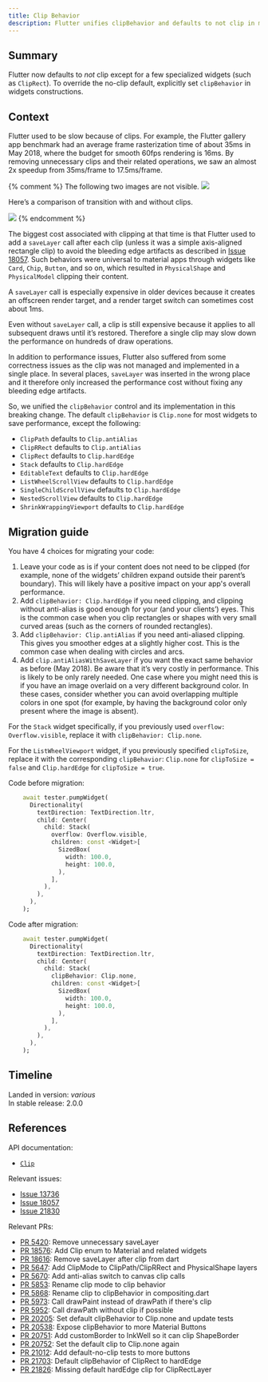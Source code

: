 ```yaml
---
title: Clip Behavior
description: Flutter unifies clipBehavior and defaults to not clip in most cases.
---
```


## Summary

Flutter now defaults to _not_ clip except for a few specialized widgets
(such as `ClipRect`). To override the no-clip default,
explicitly set `clipBehavior` in widgets constructions.

## Context

Flutter used to be slow because of clips. For example,
the Flutter gallery app benchmark had an average frame
rasterization time of about 35ms in May 2018,
where the budget for smooth 60fps rendering is 16ms.
By removing unnecessary clips and their related operations,
we saw an almost 2x speedup from 35ms/frame to 17.5ms/frame.

{% comment %}
The following two images are not visible.
![](https://lh5.googleusercontent.com/Pn8FxuW2W3Cgvw9kIUvLLenrwXti7WRm_zPif3VJILa325d1Njm8aP47DXfK1r2Du-FwLKhI9umw5nMG6eNqn5fLnQBIt6VIPZ7Q2ETiCuXgQPD1cUYOeA-2Ph_DpvL27fK7m_Af)

Here’s a comparison of transition with and without clips.

![](https://lh5.googleusercontent.com/gSFKigrEoekji0juxTVjj29PlIizjuxJsetHsIegLt85zCHknRIUOeICjMdEBjBhPZDZXcEzFh1WCOrdmZa9KZ5vghgS7Uo9IDAKyBtEJ7h3tKfIHXf6A4vxrHfj1a_0kuT6f4r2)
{% endcomment %}

The biggest cost associated with clipping at that time is that Flutter
used to add a `saveLayer` call after each clip (unless it was a simple
axis-aligned rectangle clip) to avoid the bleeding edge artifacts
as described in [Issue 18057][]. Such behaviors were universal to
material apps through widgets like `Card`, `Chip`, `Button`, and so on,
which resulted in `PhysicalShape` and `PhysicalModel` clipping their content.


A `saveLayer` call is especially expensive in older devices because
it creates an offscreen render target, and a render target switch
can sometimes cost about 1ms.

Even without `saveLayer` call, a clip is still expensive
because it applies to all subsequent draws until it’s restored.
Therefore a single clip may slow down the performance on
hundreds of draw operations.

In addition to performance issues, Flutter also suffered from
some correctness issues as the clip was not managed and implemented
in a single place. In several places, `saveLayer` was inserted
in the wrong place and it therefore only increased the performance
cost without fixing any bleeding edge artifacts.

So, we unified the `clipBehavior` control and its implementation in
this breaking change. The default `clipBehavior` is `Clip.none`
for most widgets to save performance, except the following:

* `ClipPath` defaults to `Clip.antiAlias`
* `ClipRRect` defaults to `Clip.antiAlias`
* `ClipRect` defaults to `Clip.hardEdge`
* `Stack` defaults to `Clip.hardEdge`
* `EditableText` defaults to `Clip.hardEdge`
* `ListWheelScrollView` defaults to `Clip.hardEdge`
* `SingleChildScrollView` defaults to `Clip.hardEdge`
* `NestedScrollView` defaults to `Clip.hardEdge`
* `ShrinkWrappingViewport` defaults to `Clip.hardEdge`

## Migration guide

You have 4 choices for migrating your code:

1. Leave your code as is if your content does not need
   to be clipped (for example, none of the widgets’ children
   expand outside their parent’s boundary).
   This will likely have a positive impact on your app's
   overall performance.
2. Add `clipBehavior: Clip.hardEdge` if you need clipping,
   and clipping without anti-alias is good enough for your
   (and your clients’) eyes. This is the common case
   when you clip rectangles or shapes with very small curved areas
   (such as the corners of rounded rectangles).
3. Add `clipBehavior: Clip.antiAlias` if you need
   anti-aliased clipping. This gives you smoother edges
   at a slightly higher cost. This is the common case when
   dealing with circles and arcs.
4. Add `clip.antiAliasWithSaveLayer` if you want the exact
   same behavior as before (May 2018). Be aware that it’s
   very costly in performance. This is likely to be only
   rarely needed. One case where you might need this is if
   you have an image overlaid on a very different background color.
   In these cases, consider whether you can avoid overlapping
   multiple colors in one spot (for example, by having the
   background color only present where the image is absent).

For the `Stack` widget specifically, if you previously used
`overflow: Overflow.visible`, replace it with `clipBehavior: Clip.none`.

For the `ListWheelViewport` widget, if you previously specified
`clipToSize`, replace it with the corresponding `clipBehavior`:
`Clip.none` for `clipToSize = false` and
`Clip.hardEdge` for `clipToSize = true`.

Code before migration:

<!-- skip -->
```dart
    await tester.pumpWidget(
      Directionality(
        textDirection: TextDirection.ltr,
        child: Center(
          child: Stack(
            overflow: Overflow.visible,
            children: const <Widget>[
              SizedBox(
                width: 100.0,
                height: 100.0,
              ),
            ],
          ),
        ),
      ),
    );
```

Code after migration:

<!-- skip -->
```dart
    await tester.pumpWidget(
      Directionality(
        textDirection: TextDirection.ltr,
        child: Center(
          child: Stack(
            clipBehavior: Clip.none,
            children: const <Widget>[
              SizedBox(
                width: 100.0,
                height: 100.0,
              ),
            ],
          ),
        ),
      ),
    );
```

## Timeline

Landed in version: _various_<br>
In stable release: 2.0.0

## References

API documentation:
* [`Clip`][]

Relevant issues:
* [Issue 13736][]
* [Issue 18057][]
* [Issue 21830][]

Relevant PRs:

* [PR 5420][]: Remove unnecessary saveLayer
* [PR 18576][]: Add Clip enum to Material and related widgets
* [PR 18616][]: Remove saveLayer after clip from dart
* [PR 5647][]: Add ClipMode to ClipPath/ClipRRect and PhysicalShape layers
* [PR 5670][]: Add anti-alias switch to canvas clip calls
* [PR 5853][]: Rename clip mode to clip behavior
* [PR 5868][]: Rename clip to clipBehavior in compositing.dart
* [PR 5973][]: Call drawPaint instead of drawPath if there's clip
* [PR 5952][]: Call drawPath without clip if possible
* [PR 20205][]: Set default clipBehavior to Clip.none and update tests
* [PR 20538][]: Expose clipBehavior to more Material Buttons
* [PR 20751][]: Add customBorder to InkWell so it can clip ShapeBorder
* [PR 20752][]: Set the default clip to Clip.none again
* [PR 21012][]: Add default-no-clip tests to more buttons
* [PR 21703][]: Default clipBehavior of ClipRect to hardEdge
* [PR 21826][]: Missing default hardEdge clip for ClipRectLayer

[PR 5420]:  {{site.github}}/flutter/engine/pull/5420
[PR 5647]:  {{site.github}}/flutter/engine/pull/5647
[PR 5670]:  {{site.github}}/flutter/engine/pull/5670
[PR 5853]:  {{site.github}}/flutter/engine/pull/5853
[PR 5868]:  {{site.github}}/flutter/engine/pull/5868
[PR 5952]:  {{site.github}}/flutter/engine/pull/5952
[PR 5973]:  {{site.github}}/flutter/engine/pull/5937
[PR 18576]: {{site.repo.flutter}}/pull/18576
[PR 18616]: {{site.repo.flutter}}/pull/18616
[PR 20205]: {{site.repo.flutter}}/pull/20205
[PR 20538]: {{site.repo.flutter}}/pull/20538
[PR 20751]: {{site.repo.flutter}}/pull/20751
[PR 20752]: {{site.repo.flutter}}/pull/20752
[PR 21012]: {{site.repo.flutter}}/pull/21012
[PR 21703]: {{site.repo.flutter}}/pull/21703
[PR 21826]: {{site.repo.flutter}}/pull/21826

[`Clip`]: {{site.api}}/flutter/dart-ui/Clip.html
[Issue 13736]: {{site.repo.flutter}}/issues/13736
[Issue 18057]: {{site.repo.flutter}}/issues/18057
[Issue 21830]: {{site.repo.flutter}}/issues/21830
[Issue 18057]: {{site.repo.flutter}}/issues/18057

